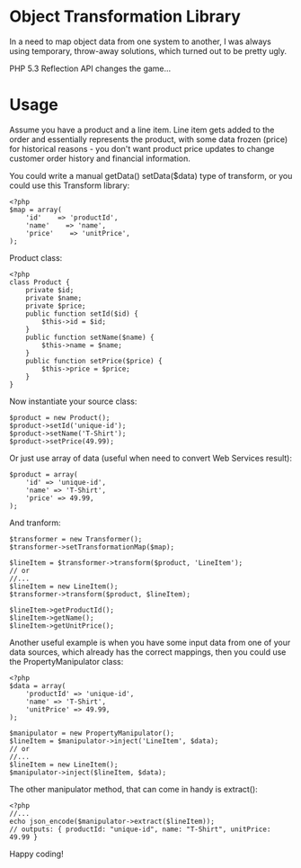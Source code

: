 # Object Transformation Library

In a need to map object data from one system to another,
I was always using temporary, throw-away solutions, which
turned out to be pretty ugly.

PHP 5.3 Reflection API changes the game...

# Usage

Assume you have a product and a line item. Line item gets
added to the order and essentially represents the product,
with some data frozen (price) for historical reasons - you
don't want product price updates to change customer order
history and financial information.

You could write a manual getData() setData($data) type of
transform, or you could use this Transform library:

    <?php
    $map = array(
        'id'    => 'productId',
        'name'    => 'name',
        'price'    => 'unitPrice',
    );

Product class:

    <?php
    class Product {
        private $id;
        private $name;
        private $price;
        public function setId($id) {
            $this->id = $id;
        }
        public function setName($name) {
            $this->name = $name;
        }
        public function setPrice($price) {
            $this->price = $price;
        }
    }

Now instantiate your source class:

    $product = new Product();
    $product->setId('unique-id');
    $product->setName('T-Shirt');
    $product->setPrice(49.99);

Or just use array of data (useful when need to convert Web Services result):

    $product = array(
        'id' => 'unique-id',
        'name' => 'T-Shirt',
        'price' => 49.99,
    );

And tranform:

    $transformer = new Transformer();
    $transformer->setTransformationMap($map);
    
    $lineItem = $transformer->transform($product, 'LineItem');
    // or
    //...
    $lineItem = new LineItem();
    $transformer->transform($product, $lineItem);
    
    $lineItem->getProductId();
    $lineItem->getName();
    $lineItem->getUnitPrice();

Another useful example is when you have some input data from
one of your data sources, which already has the correct mappings,
then you could use the PropertyManipulator class:

    <?php
    $data = array(
        'productId' => 'unique-id',
        'name' => 'T-Shirt',
        'unitPrice' => 49.99,
    );
    
    $manipulator = new PropertyManipulator();
    $lineItem = $manipulator->inject('LineItem', $data);
    // or
    //...
    $lineItem = new LineItem();
    $manipulator->inject($lineItem, $data);

The other manipulator method, that can come in handy is extract():

    <?php
    //...
    echo json_encode($manipulator->extract($lineItem));
    // outputs: { productId: "unique-id", name: "T-Shirt", unitPrice: 49.99 }

Happy coding!